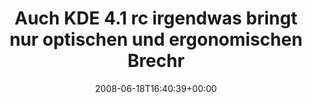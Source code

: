 ---
retweeted: false
source: <a href="http://twitter.com" rel="nofollow">Twitter Web Client</a>
entities:
  hashtags:
  - text: kde
    indices:
    - '85'
    - '89'
  - text: würg
    indices:
    - '90'
    - '95'
  symbols: []
  user_mentions: []
  urls: []
display_text_range:
- '0'
- '95'
favorite_count: '0'
id_str: '837921522'
truncated: false
retweet_count: '0'
id: '837921522'
created_at: Wed Jun 18 16:40:39 +0000 2008
favorited: false
full_text: 'Auch KDE 4.1 rc irgendwas bringt nur optischen und ergonomischen Brechreiz
  mit sich. #kde #würg'
lang: de
tags:
- kde
- würg
- pesos/twitter
date: '2008-06-18T16:40:39+00:00'
src: https://twitter.com/bascht/status/837921522
original_url: https://twitter.com/bascht/status/837921522
type: twitter_tweet
text: 'Auch KDE 4.1 rc irgendwas bringt nur optischen und ergonomischen Brechreiz
  mit sich. #kde #würg'
title: Auch KDE 4.1 rc irgendwas bringt nur optischen und ergonomischen Brechr

---